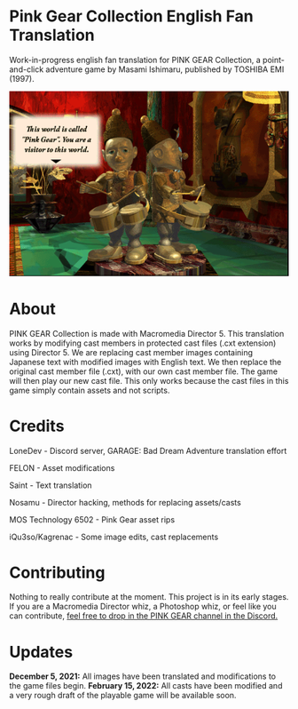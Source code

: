 # Pink Gear Collection English Fan Translation
Work-in-progress english fan translation for PINK GEAR Collection, a point-and-click adventure game by Masami Ishimaru, published by TOSHIBA EMI (1997).

![Pink Gear Screenshot 1](https://github.com/iQu3so/pink-gear-fan-translation-eng/raw/main/notes/screenshots/README_image_1.PNG)

# About
PINK GEAR Collection is made with Macromedia Director 5. This translation works by modifying cast members in protected cast files (.cxt extension) using Director 5. We are replacing cast member images containing Japanese text with modified images with English text. We then replace the original cast member file (.cxt), with our own cast member file. The game will then play our new cast file. This only works because the cast files in this game simply contain assets and not scripts.

# Credits
LoneDev - Discord server, GARAGE: Bad Dream Adventure translation effort

FELON - Asset modifications

Saint - Text translation

Nosamu - Director hacking, methods for replacing assets/casts

MOS Technology 6502 - Pink Gear asset rips

iQu3so/Kagrenac - Some image edits, cast replacements

# Contributing
Nothing to really contribute at the moment. This project is in its early stages. If you are a Macromedia Director whiz, a Photoshop whiz, or feel like you can contribute, [feel free to drop in the PINK GEAR channel in the Discord.](https://discord.gg/AWtvKs4) 


# Updates

**December 5, 2021:** All images have been translated and modifications to the game files begin.
**February 15, 2022:** All casts have been modified and a very rough draft of the playable game will be available soon.
